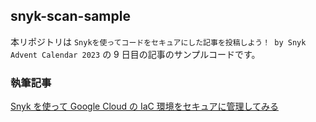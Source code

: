 ## snyk-scan-sample

本リポジトリは `Snykを使ってコードをセキュアにした記事を投稿しよう！ by Snyk Advent Calendar 2023` の 9 日目の記事のサンプルコードです。  

### 執筆記事
[Snyk を使って Google Cloud の IaC 環境をセキュアに管理してみる](https://zenn.dev/nozomi_cobo/articles/snyk-iac-google-cloud)